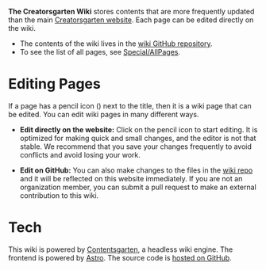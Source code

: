 **The Creatorsgarten Wiki** stores contents that are more frequently updated than the main [Creatorsgarten website](https://creatorsgarten.org/). Each page can be edited directly on the wiki.

- The contents of the wiki lives in the [wiki GitHub repository][repo].
- To see the list of all pages, see [Special/AllPages](/wiki/Special/AllPages).

[repo]: https://github.com/creatorsgarten/wiki

# Editing Pages

If a page has a pencil icon (<iconify-icon icon="mdi:lead-pencil"></iconify-icon>) next to the title, then it is a wiki page that can be edited. You can edit wiki pages in many different ways.

- **Edit directly on the website:** Click on the pencil icon to start editing. It is optimized for making quick and small changes, and the editor is not that stable. We recommend that you save your changes frequently to avoid conflicts and avoid losing your work.

- **Edit on GitHub:** You can also make changes to the files in the [wiki repo][repo] and it will be reflected on this website immediately. If you are not an organization member, you can submit a pull request to make an external contribution to this wiki.

# Tech

This wiki is powered by [Contentsgarten](https://github.com/creatorsgarten/contentsgarten), a headless wiki engine. The frontend is powered by [Astro](https://astro.build/). The source code is [hosted on GitHub](https://github.com/creatorsgarten/contentsgarten/tree/main/creatorsgarten).
